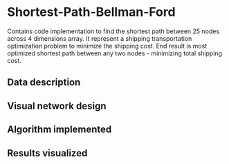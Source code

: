 # Shortest-Path-Bellman-Ford
Contains code implementation to find the shortest path between 25 nodes across 4 dimensions array. It represent a shipping transportation optimization problem to minimize the shipping cost. End result is most optimized shortest path between any two nodes - minimizing total shipping cost.

## Data description

## Visual network design 

## Algorithm implemented


## Results visualized
